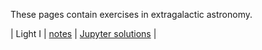 These pages contain exercises in extragalactic astronomy. 

| Light I | [notes](pdf/light-1.pdf) | [Jupyter solutions](notebooks/light1.ipynb) |
